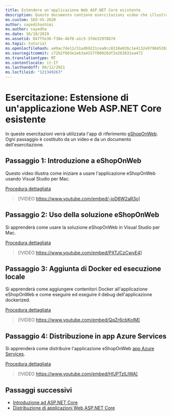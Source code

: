 ```yaml
---
title: Estendere un'applicazione Web ASP.NET Core esistente
description: Questo documento contiene esercitazioni video che illustrano come estendere l'esempio eShopOnWeb ASP.NET Core appliazione.
ms.custom: SEO-VS-2020
author: sayedihashimi
ms.author: sayedha
ms.date: 10/18/2019
ms.assetid: 047f5e36-f38e-4bf6-a1c5-3fde32978b7d
ms.topic: tutorial
ms.openlocfilehash: a49ac7de11c51ad69221cea0cc8218e026c1e4132e97984530269d978dcb813f
ms.sourcegitcommit: c72b2f603e1eb3a4157f00926df2e263831ea472
ms.translationtype: MT
ms.contentlocale: it-IT
ms.lasthandoff: 08/12/2021
ms.locfileid: "121349263"
---
```

# <a name="tutorial-extending-an-existing-aspnet-core-web-application"></a>Esercitazione: Estensione di un'applicazione Web ASP.NET Core esistente

In queste esercitazioni verrà utilizzata l'app di riferimento [eShopOnWeb](https://github.com/dotnet-architecture/eShopOnWeb). Ogni passaggio è costituito da un video e da un documento dell'esercitazione.

## <a name="step-1-getting-started-with-eshoponweb"></a>Passaggio 1: Introduzione a eShopOnWeb

Questo video illustra come iniziare a usare l'applicazione eShopOnWeb usando Visual Studio per Mac.

[Procedura dettagliata](https://github.com/dotnet-architecture/eShopOnWeb/wiki/Getting-Started-for-Beginners-with-Visual-Studio-for-Mac)

> [!VIDEO https://www.youtube.com/embed/-joD6W2aR3o]

## <a name="step-2-working-with-the-eshoponweb-solution"></a>Passaggio 2: Uso della soluzione eShopOnWeb

Si apprenderà come usare la soluzione eShopOnWeb in Visual Studio per Mac.

[Procedura dettagliata](https://github.com/dotnet-architecture/eShopOnWeb/wiki/Working-with-the-Project-and-Adding-New-Features-using-Visual-Studio-for-Mac)

> [!VIDEO https://www.youtube.com/embed/PXTJCzCwvE4]

## <a name="step-3-adding-docker-and-running-it-locally"></a>Passaggio 3: Aggiunta di Docker ed esecuzione locale

Si apprenderà come aggiungere contenitori Docker all'applicazione eShopOnWeb e come eseguire ed eseguire il debug dell'applicazione dockerized.

[Procedura dettagliata](https://github.com/dotnet-architecture/eShopOnWeb/wiki/03b.-Running-Locally-on-a-Linux-Container-from-Visual-Studio-for-Mac)

> [!VIDEO https://www.youtube.com/embed/QqZr6cbKoIM]

## <a name="step-4-deploying-to-azure-app-services"></a>Passaggio 4: Distribuzione in app Azure Services

Si apprenderà come distribuire l'applicazione eShopOnWeb [app Azure Services](https://azure.microsoft.com/services/app-service/).

[Procedura dettagliata](https://github.com/dotnet-architecture/eShopOnWeb/wiki/01b.-Deploying-to-Azure-App-Service-from-Visual-Studio-for-Mac)

> [!VIDEO https://www.youtube.com/embed/HfJPTzlLIWA]

## <a name="next-steps"></a>Passaggi successivi

 - [Introduzione ad ASP.NET Core](asp-net-core.md)
 - [Distribuzione di applicazioni Web ASP.NET Core](web-app-deployment.md)

